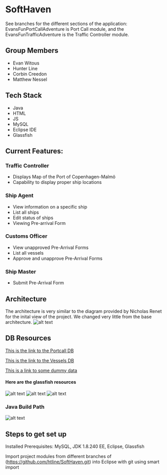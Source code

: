 # SoftHaven
See branches for the different sections of the application: EvansFunPortCallAdventure is Port Call module, and the EvansFunTrafficAdventure is the Traffic Controller module.

## Group Members
* Evan Witous
* Hunter Line
* Corbin Creedon
* Matthew Nessel


## Tech Stack
* Java
* HTML
* JS
* MySQL
* Eclipse IDE
* Glassfish

## Current Features:
### Traffic Controller
* Displays Map of the Port of Copenhagen-Malmö
* Capability to display proper ship locations
### Ship Agent
* View information on a specific ship
* List all ships
* Edit status of ships
* Viewing Pre-arrival Form
### Customs Officer
* View unapproved Pre-Arrival Forms
* List all vessels
* Approve and unapprove Pre-Arrival Forms
### Ship Master
* Submit Pre-Arrival Form

## Architecture
The architecture is very similar to the diagram provided by Nicholas Renet for the inital view of the project. We changed very little from the base architecture. 
![alt text](https://github.com/htline/SoftHaven/blob/master/images/architecture.png "Architecture")

## DB Resources
[This is the link to the Portcall DB](https://github.com/htline/SoftHaven/blob/master/Dummy_Info_Fix.sql)

[This is the link to the Vessels DB](https://github.com/htline/SoftHaven/blob/master/VESSEL-1.1.sql)

[This is a link to some dummy data](https://github.com/htline/SoftHaven/blob/master/Dummy_Info.sql)



#### Here are the glassfish resources

![alt text](https://github.com/htline/SoftHaven/blob/master/images/DenmarkTrafficJDBCResource.png "JDBC Resource")
![alt text](https://github.com/htline/SoftHaven/blob/master/images/DenmarkTrafficJDBCConnectionPool.png "JDBC Connection Pool")
![alt text](https://github.com/htline/SoftHaven/blob/master/images/ConnectionPoolProperties.png "Properties")

### Java Build Path

![alt text](https://github.com/htline/SoftHaven/blob/master/images/JavaBuildPath.png "Java Build Path")

## Steps to get set up

Installed Prerequisites: MySQL, JDK 1.8.240 EE, Eclipse, Glassfish

Import project modules from different branches of (https://github.com/htline/SoftHaven.git) into Eclipse with git using smart import
